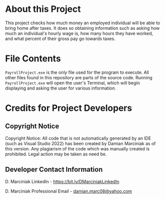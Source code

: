 # About this Project
This project checks how much money an employed individual will be able to bring home after taxes. It does so obtaining information such as asking how much an individual's hourly wage is, how many hours they have worked, and what percent of their gross pay go towards taxes.

# File Contents

`PayrollProject.exe` is the only file used for the program to execute. All other files found in this repository are parts of the source code. Running `PayrollProject.exe` will open the user's Terminal, which will begin displaying and asking the user for various information.

# Credits for Project Developers

## Copyright Notice

Copyright Notice: All code that is not automatically generated by an IDE (such as Visual Studio 2022) has been created by Damian Marciniak as of this version. Any plagiarism of the code which was manually created is prohibited. Legal action may be taken as need be.

## Developer Contact Information

D. Marciniak LinkedIn - https://bit.ly/DMarciniakLinkedIn

D. Marciniak Professional Email - damian.marc08@yahoo.com
